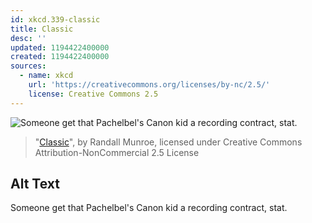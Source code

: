 ```yaml
---
id: xkcd.339-classic
title: Classic
desc: ''
updated: 1194422400000
created: 1194422400000
sources:
  - name: xkcd
    url: 'https://creativecommons.org/licenses/by-nc/2.5/'
    license: Creative Commons 2.5
---
```

![Someone get that Pachelbel's Canon kid a recording contract, stat.](https://imgs.xkcd.com/comics/classic.png)
> "[Classic](https://xkcd.com/339/)", by Randall Munroe, licensed under Creative Commons Attribution-NonCommercial 2.5 License

## Alt Text
Someone get that Pachelbel's Canon kid a recording contract, stat.
